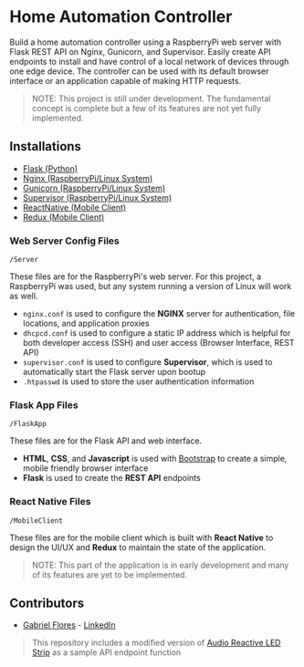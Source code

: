 # Home Automation Controller
Build a home automation controller using a RaspberryPi web server with Flask REST API on Nginx, Gunicorn, and Supervisor. Easily create API endpoints to install and have control of a local network of devices through one edge device. The controller can be used with its default browser interface or an application capable of making HTTP requests.

> NOTE: This project is still under development. The fundamental concept is complete but a few of its features are not yet fully implemented.

## Installations
* [Flask (Python)](http://flask.pocoo.org/docs/1.0/)
* [Nginx (RaspberryPi/Linux System)](https://www.nginx.com/)
* [Gunicorn (RaspberryPi/Linux System)](https://gunicorn.org/)
* [Supervisor (RaspberryPi/Linux System)](http://supervisord.org/)
* [ReactNative (Mobile Client)](https://facebook.github.io/react-native/)
* [Redux (Mobile Client)](https://redux.js.org/)

### Web Server Config Files
    /Server

These files are for the RaspberryPi's web server. For this project, a RaspberryPi was used, but any system running a version of Linux will work as well.

* `nginx.conf` is used to configure the __NGINX__ server for authentication, file locations, and application proxies
* `dhcpcd.conf` is used to configure a static IP address which is helpful for both developer access (SSH) and user access (Browser Interface, REST API)
* `supervisor.conf` is used to configure __Supervisor__, which is used to automatically start the Flask server upon bootup
* `.htpasswd` is used to store the user authentication information


### Flask App Files
    /FlaskApp

These files are for the Flask API and web interface.

* __HTML__, __CSS__, and __Javascript__ is used with [Bootstrap](https://getbootstrap.com/) to create a simple, mobile friendly browser interface
* __Flask__ is used to create the __REST API__ endpoints


### React Native Files
    /MobileClient

These files are for the mobile client which is built with __React Native__ to design the UI/UX and  __Redux__ to maintain the state of the application.

> NOTE: This part of the application is in early development and many of its features are yet to be implemented.

## Contributors

* [Gabriel Flores](https://github.com/rgabeflores) - [LinkedIn](https://www.linkedin.com/in/rgabrielflores/)

> This repository includes a modified version of [Audio Reactive LED Strip](https://github.com/scottlawsonbc/audio-reactive-led-strip) as a sample API endpoint function
